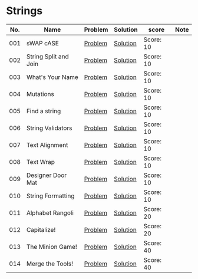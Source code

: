 # Strings

| No. | Name                  | Problem                                                                               | Solution                                                                                                                | score     | Note |
| --- | --------------------- | ------------------------------------------------------------------------------------- | ----------------------------------------------------------------------------------------------------------------------- | --------- | ---- |
| 001 | sWAP cASE             | [Problem](https://www.hackerrank.com/challenges/swap-case/problem)                    | [Solution](https://github.com/shccgxqp/HackerRank/blob/main/python/03.%20Strings/001.%20sWAP%20cASE.py)                 | Score: 10 |
| 002 | String Split and Join | [Problem](https://www.hackerrank.com/challenges/python-string-split-and-join/problem) | [Solution](https://github.com/shccgxqp/HackerRank/blob/main/python/03.%20Strings/002.%20String%20Split%20and%20Join.py) | Score: 10 |
| 003 | What's Your Name      | [Problem](https://www.hackerrank.com/challenges/whats-your-name/problem)              | [Solution](https://github.com/shccgxqp/HackerRank/blob/main/python/03.%20Strings/003.%20What's%20Your%20Name.py)        | Score: 10 |
| 004 | Mutations             | [Problem](https://www.hackerrank.com/challenges/python-mutations/problem)             | [Solution](https://github.com/shccgxqp/HackerRank/blob/main/python/03.%20Strings/004.%20Mutations.py)                   | Score: 10 |
| 005 | Find a string         | [Problem](https://www.hackerrank.com/challenges/find-a-string/problem)                | [Solution](https://github.com/shccgxqp/HackerRank/blob/main/python/03.%20Strings/005.%20find-a-string.py)               | Score: 10 |
| 006 | String Validators     | [Problem](https://www.hackerrank.com/challenges/string-validators/problem)            | [Solution](https://github.com/shccgxqp/HackerRank/blob/main/python/03.%20Strings/006.%20String%20Validators.py)         | Score: 10 |
| 007 | Text Alignment        | [Problem](https://www.hackerrank.com/challenges/text-alignment/problem)               | [Solution](https://github.com/shccgxqp/HackerRank/blob/main/python/03.%20Strings/007.%20Text%20Alignment.py)            | Score: 10 |
| 008 | Text Wrap             | [Problem](https://www.hackerrank.com/challenges/text-wrap/problem)                    | [Solution](https://github.com/shccgxqp/HackerRank/blob/main/python/03.%20Strings/008.%20Text%20Wrap.py)                 | Score: 10 |
| 009 | Designer Door Mat     | [Problem](https://www.hackerrank.com/challenges/designer-door-mat/problem)            | [Solution](https://github.com/shccgxqp/HackerRank/blob/main/python/03.%20Strings/009.%20Designer%20Door.py)             | Score: 10 |
| 010 | String Formatting     | [Problem](https://www.hackerrank.com/challenges/python-string-formatting/problem)     | [Solution](https://github.com/shccgxqp/HackerRank/blob/main/python/03.%20Strings/010.%20String%20Formatting.py)         | Score: 10 |
| 011 | Alphabet Rangoli      | [Problem](https://www.hackerrank.com/challenges/alphabet-rangoli/problem)             | [Solution](https://github.com/shccgxqp/HackerRank/blob/main/python/03.%20Strings/011.%20Alphabet%20Rangoli.py)          | Score: 20 |
| 012 | Capitalize!           | [Problem](https://www.hackerrank.com/challenges/capitalize/problem)                   | [Solution](https://github.com/shccgxqp/HackerRank/blob/main/python/03.%20Strings/012.%20Capitalize!.py)                 | Score: 20 |
| 013 | The Minion Game!      | [Problem](https://www.hackerrank.com/challenges/the-minion-game/problem)              | [Solution](https://github.com/shccgxqp/HackerRank/blob/main/python/03.%20Strings/013.%20The%20Minion%20Game.py)         | Score: 40 |
| 014 | Merge the Tools!      | [Problem](https://www.hackerrank.com/challenges/merge-the-tools/problem)              | [Solution](https://github.com/shccgxqp/HackerRank/blob/main/python/03.%20Strings/014.%20Merge%20the%20Tools.py)         | Score: 40 |
